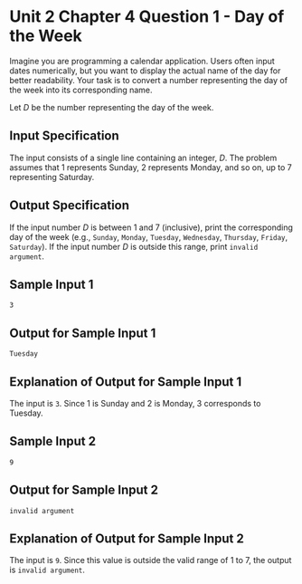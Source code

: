 # Unit 2 Chapter 4 Question 1 - Day of the Week

Imagine you are programming a calendar application. Users often input dates numerically, but you want to display the actual name of the day for better readability. Your task is to convert a number representing the day of the week into its corresponding name.

Let $D$ be the number representing the day of the week.

## Input Specification
The input consists of a single line containing an integer, $D$. The problem assumes that $1$ represents Sunday, $2$ represents Monday, and so on, up to $7$ representing Saturday.

## Output Specification
If the input number $D$ is between 1 and 7 (inclusive), print the corresponding day of the week (e.g., `Sunday`, `Monday`, `Tuesday`, `Wednesday`, `Thursday`, `Friday`, `Saturday`). If the input number $D$ is outside this range, print `invalid argument`.

## Sample Input 1
```
3
```

## Output for Sample Input 1
```
Tuesday

```

## Explanation of Output for Sample Input 1
The input is `3`. Since $1$ is Sunday and $2$ is Monday, $3$ corresponds to Tuesday.

## Sample Input 2
```
9
```

## Output for Sample Input 2
```
invalid argument
```

## Explanation of Output for Sample Input 2
The input is `9`. Since this value is outside the valid range of $1$ to $7$, the output is `invalid argument`.